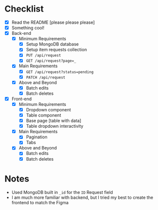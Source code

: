 # Checklist

- [x] Read the README [please please please]
- [x] Something cool!
- [x] Back-end
  - [x] Minimum Requirements
    - [x] Setup MongoDB database
    - [x] Setup item requests collection
    - [x] `PUT /api/request`
    - [x] `GET /api/request?page=_`
  - [x] Main Requirements
    - [x] `GET /api/request?status=pending`
    - [x] `PATCH /api/request`
  - [x] Above and Beyond
    - [x] Batch edits
    - [x] Batch deletes
- [x] Front-end
  - [x] Minimum Requirements
    - [x] Dropdown component
    - [x] Table component
    - [x] Base page [table with data]
    - [x] Table dropdown interactivity
  - [x] Main Requirements
    - [x] Pagination
    - [x] Tabs
  - [x] Above and Beyond
    - [x] Batch edits
    - [x] Batch deletes

# Notes
- Used MongoDB built in `_id` for the `ID` Request field
- I am much more familiar with backend, but I tried my best to create the frontend to match the Figma
